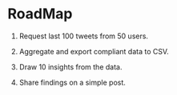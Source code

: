# RoadMap

1. Request last 100 tweets from 50 users.

2. Aggregate and export compliant data to CSV.

3. Draw 10 insights from the data.

4. Share findings on a simple post.
